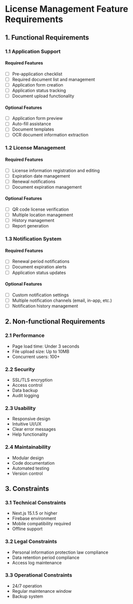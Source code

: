 # License Management Feature Requirements

## 1. Functional Requirements

### 1.1 Application Support
#### Required Features
- [ ] Pre-application checklist
- [ ] Required document list and management
- [ ] Application form creation
- [ ] Application status tracking
- [ ] Document upload functionality

#### Optional Features
- [ ] Application form preview
- [ ] Auto-fill assistance
- [ ] Document templates
- [ ] OCR document information extraction

### 1.2 License Management
#### Required Features
- [ ] License information registration and editing
- [ ] Expiration date management
- [ ] Renewal notifications
- [ ] Document expiration management

#### Optional Features
- [ ] QR code license verification
- [ ] Multiple location management
- [ ] History management
- [ ] Report generation

### 1.3 Notification System
#### Required Features
- [ ] Renewal period notifications
- [ ] Document expiration alerts
- [ ] Application status updates

#### Optional Features
- [ ] Custom notification settings
- [ ] Multiple notification channels (email, in-app, etc.)
- [ ] Notification history management

## 2. Non-functional Requirements

### 2.1 Performance
- Page load time: Under 3 seconds
- File upload size: Up to 10MB
- Concurrent users: 100+

### 2.2 Security
- SSL/TLS encryption
- Access control
- Data backup
- Audit logging

### 2.3 Usability
- Responsive design
- Intuitive UI/UX
- Clear error messages
- Help functionality

### 2.4 Maintainability
- Modular design
- Code documentation
- Automated testing
- Version control

## 3. Constraints

### 3.1 Technical Constraints
- Next.js 15.1.5 or higher
- Firebase environment
- Mobile compatibility required
- Offline support

### 3.2 Legal Constraints
- Personal information protection law compliance
- Data retention period compliance
- Access log maintenance

### 3.3 Operational Constraints
- 24/7 operation
- Regular maintenance window
- Backup system
